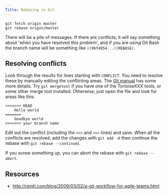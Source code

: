 ```yaml
---
Title: Rebasing in Git
---
```


	git fetch origin master
	git rebase origin/master

There will be a pile of messages. If there are conflicts, it will say something about 'when you have resolved this problem', and if you are using Git Bash the branch name will be something like `((96f4954...)|REBASE)`.

## Resolving conflicts

Look through the results for lines starting with `CONFLICT`. You need to resolve these by manually editing the conflicting areas. The [Git manual](http://schacon.github.com/git/user-manual.html#resolving-a-merge) has some more details. Try `git mergetool` if you have one of the TortoiseXXX tools, or some other merge tool installed. Otherwise, just open the file and look for areas like this:

	<<<<<<< HEAD
		Hello world
	=======
		Goodbye world
	>>>>>>> your branch name

Edit out the conflict (including the `<<<` and `>>>` lines) and save. When all the conflicts are resolved, add the changes with `git add -A` then continue the rebase with `git rebase --continue`).

If you screw something up, you can abort the rebase with `git rebase --abort`.



## Resources

- http://reinh.com/blog/2009/03/02/a-git-workflow-for-agile-teams.html